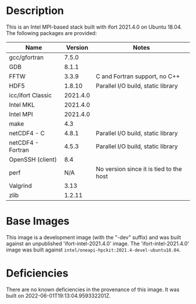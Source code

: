 # Description
This is an Intel MPI-based stack built with ifort 2021.4.0 on Ubuntu 18.04.  The
following packages are provided:

| Name | Version | Notes |
| --- | --- | --- |
| gcc/gfortran | 7.5.0 | |
| GDB | 8.1.1 | |
| FFTW | 3.3.9 | C and Fortran support, no C++ |
| HDF5 | 1.8.10 | Parallel I/O build, static library |
| icc/ifort Classic | 2021.4.0 | |
| Intel MKL | 2021.4.0 | |
| Intel MPI | 2021.4.0 | |
| make | 4.3 | |
| netCDF4 - C | 4.8.1 | Parallel I/O build, static library |
| netCDF4 - Fortran | 4.5.3 | Parallel I/O build, static library |
| OpenSSH (client) | 8.4 | |
| perf | N/A | No version since it is tied to the host |
| Valgrind | 3.13 | |
| zlib | 1.2.11 | |

# Base Images
This image is a development image (with the "-dev" suffix) and was built against
an unpublished 'ifort-intel-2021.4.0' image.  The 'ifort-intel-2021.4.0' image
was built against `intel/oneapi-hpckit:2021.4-devel-ubuntu18.04`.

# Deficiencies
There are no known deficiencies in the provenance of this image.  It was built
on 2022-06-01T19:13:04.959332201Z.
